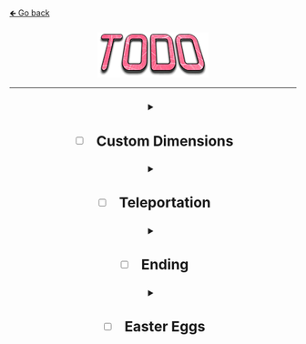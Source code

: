 <a href="../../#----">🡸 Go back</a>

<h4 id="main" align="center">
    <img src="images/TODO.png" alt="main" align="center">
</h4>

___

<strong>
<h3 align="center">
<details>
    <summary><h2>

- [ ] Custom Dimensions
  
    </h2></summary>
    - [ ] Thinking what to add here
</details>

<details>
    <summary><h2>

- [ ] Teleportation

    </h2></summary>

  - [ ] Stabilizator
  - [ ] Unstabilizator
  - [ ] Unstable portal
  - [ ] Stable portal

</details>

<details>
    <summary><h2>

- [ ] Ending

    </h2></summary>

  - [ ] TOP SECRET

</details>

<details>
    <summary><h2>

- [ ] Easter Eggs

    </h2></summary>

  - [ ] TOP SECRET

</details>
</h3>
<strong>
